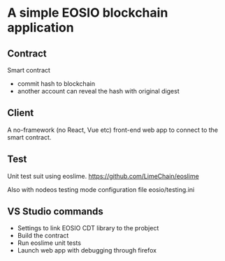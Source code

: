 # A simple EOSIO blockchain application

## Contract
Smart contract
- commit hash to blockchain
- another account can reveal the hash with original digest

## Client
A no-framework (no React, Vue etc) front-end web app to connect to the smart contract.

## Test
Unit test suit using eoslime.
https://github.com/LimeChain/eoslime

Also with nodeos testing mode configuration file eosio/testing.ini

## VS Studio commands
- Settings to link EOSIO CDT library to the probject
- Build the contract
- Run eoslime unit tests
- Launch web app with debugging through firefox